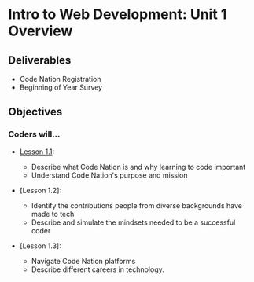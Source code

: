 # Intro to Web Development: Unit 1 Overview

## Deliverables

- Code Nation Registration
- Beginning of Year Survey


## Objectives

### Coders will…

- [Lesson 1.1](/***intro-to-web-dev/unit-1/unit-1-lesson-1.md): 
    - Describe what Code Nation is and why learning to code important
    - Understand Code Nation's purpose and mission


- [Lesson 1.2]:
    - Identify the contributions people from diverse backgrounds have made to tech
    - Describe and simulate the mindsets needed to be a successful coder

- [Lesson 1.3]:
    - Navigate Code Nation platforms
    - Describe different careers in technology.


